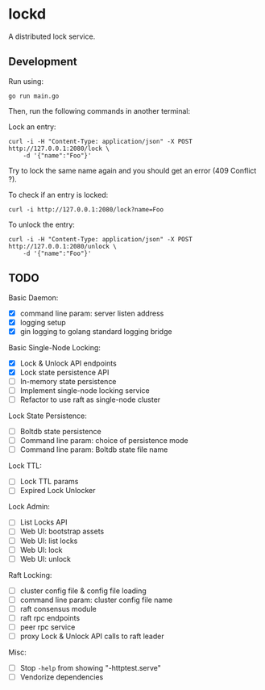 
# lockd

A distributed lock service.


## Development

Run using:

    go run main.go

Then, run the following commands in another terminal:

Lock an entry:

```
curl -i -H "Content-Type: application/json" -X POST http://127.0.0.1:2080/lock \
    -d '{"name":"Foo"}'
```

Try to lock the same name again and you should get an error (409 Conflict ?).


To check if an entry is locked:

```
curl -i http://127.0.0.1:2080/lock?name=Foo
```

To unlock the entry:

```
curl -i -H "Content-Type: application/json" -X POST http://127.0.0.1:2080/unlock \
    -d '{"name":"Foo"}'
```


## TODO

Basic Daemon:

- [x] command line param: server listen address
- [x] logging setup
- [x] gin logging to golang standard logging bridge

Basic Single-Node Locking:

- [x] Lock & Unlock API endpoints
- [x] Lock state persistence API
- [ ] In-memory state persistence
- [ ] Implement single-node locking service
- [ ] Refactor to use raft as single-node cluster

Lock State Persistence:

- [ ] Boltdb state persistence
- [ ] Command line param: choice of persistence mode
- [ ] Command line param: Boltdb state file name

Lock TTL:

- [ ] Lock TTL params
- [ ] Expired Lock Unlocker

Lock Admin:

- [ ] List Locks API
- [ ] Web UI: bootstrap assets
- [ ] Web UI: list locks
- [ ] Web UI: lock
- [ ] Web UI: unlock

Raft Locking:

- [ ] cluster config file & config file loading
- [ ] command line param: cluster config file name
- [ ] raft consensus module
- [ ] raft rpc endpoints
- [ ] peer rpc service
- [ ] proxy Lock & Unlock API calls to raft leader

Misc:
- [ ] Stop `-help` from showing "-httptest.serve"
- [ ] Vendorize dependencies
